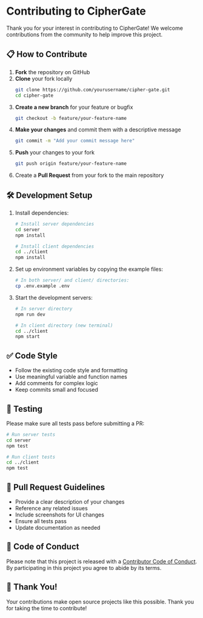 # Contributing to CipherGate

Thank you for your interest in contributing to CipherGate! We welcome contributions from the community to help improve this project.

## 📋 How to Contribute

1. **Fork** the repository on GitHub
2. **Clone** your fork locally
   ```bash
   git clone https://github.com/yourusername/cipher-gate.git
   cd cipher-gate
   ```
3. **Create a new branch** for your feature or bugfix
   ```bash
   git checkout -b feature/your-feature-name
   ```
4. **Make your changes** and commit them with a descriptive message
   ```bash
   git commit -m "Add your commit message here"
   ```
5. **Push** your changes to your fork
   ```bash
   git push origin feature/your-feature-name
   ```
6. Create a **Pull Request** from your fork to the main repository

## 🛠 Development Setup

1. Install dependencies:
   ```bash
   # Install server dependencies
   cd server
   npm install
   
   # Install client dependencies
   cd ../client
   npm install
   ```

2. Set up environment variables by copying the example files:
   ```bash
   # In both server/ and client/ directories:
   cp .env.example .env
   ```

3. Start the development servers:
   ```bash
   # In server directory
   npm run dev
   
   # In client directory (new terminal)
   cd ../client
   npm start
   ```

## ✅ Code Style

- Follow the existing code style and formatting
- Use meaningful variable and function names
- Add comments for complex logic
- Keep commits small and focused

## 🧪 Testing

Please make sure all tests pass before submitting a PR:

```bash
# Run server tests
cd server
npm test

# Run client tests
cd ../client
npm test
```

## 📝 Pull Request Guidelines

- Provide a clear description of your changes
- Reference any related issues
- Include screenshots for UI changes
- Ensure all tests pass
- Update documentation as needed

## 📜 Code of Conduct

Please note that this project is released with a [Contributor Code of Conduct](CODE_OF_CONDUCT.md). By participating in this project you agree to abide by its terms.

## 🙏 Thank You!

Your contributions make open source projects like this possible. Thank you for taking the time to contribute!
